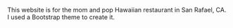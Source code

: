 This website is for the mom and pop Hawaiian restaurant in San Rafael, CA. I used a Bootstrap theme to create it.